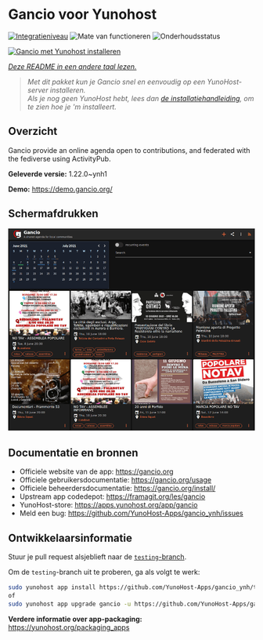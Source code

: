 <!--
NB: Deze README is automatisch gegenereerd door <https://github.com/YunoHost/apps/tree/master/tools/readme_generator>
Hij mag NIET handmatig aangepast worden.
-->

# Gancio voor Yunohost

[![Integratieniveau](https://apps.yunohost.org/badge/integration/gancio)](https://ci-apps.yunohost.org/ci/apps/gancio/)
![Mate van functioneren](https://apps.yunohost.org/badge/state/gancio)
![Onderhoudsstatus](https://apps.yunohost.org/badge/maintained/gancio)

[![Gancio met Yunohost installeren](https://install-app.yunohost.org/install-with-yunohost.svg)](https://install-app.yunohost.org/?app=gancio)

*[Deze README in een andere taal lezen.](./ALL_README.md)*

> *Met dit pakket kun je Gancio snel en eenvoudig op een YunoHost-server installeren.*  
> *Als je nog geen YunoHost hebt, lees dan [de installatiehandleiding](https://yunohost.org/install), om te zien hoe je 'm installeert.*

## Overzicht

Gancio provide an online agenda open to contributions, and federated with the fediverse using ActivityPub.


**Geleverde versie:** 1.22.0~ynh1

**Demo:** <https://demo.gancio.org/>

## Schermafdrukken

![Schermafdrukken van Gancio](./doc/screenshots/screenshot.png)

## Documentatie en bronnen

- Officiele website van de app: <https://gancio.org>
- Officiele gebruikersdocumentatie: <https://gancio.org/usage>
- Officiele beheerdersdocumentatie: <https://gancio.org/install/>
- Upstream app codedepot: <https://framagit.org/les/gancio>
- YunoHost-store: <https://apps.yunohost.org/app/gancio>
- Meld een bug: <https://github.com/YunoHost-Apps/gancio_ynh/issues>

## Ontwikkelaarsinformatie

Stuur je pull request alsjeblieft naar de [`testing`-branch](https://github.com/YunoHost-Apps/gancio_ynh/tree/testing).

Om de `testing`-branch uit te proberen, ga als volgt te werk:

```bash
sudo yunohost app install https://github.com/YunoHost-Apps/gancio_ynh/tree/testing --debug
of
sudo yunohost app upgrade gancio -u https://github.com/YunoHost-Apps/gancio_ynh/tree/testing --debug
```

**Verdere informatie over app-packaging:** <https://yunohost.org/packaging_apps>
